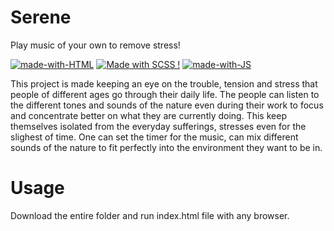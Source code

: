 # Serene

Play music of your own to remove stress!

[![made-with-HTML](https://img.shields.io/badge/Made%20with-HTML-1f425f.svg)](https://www.latex-project.org/)
[![Made with SCSS !](https://img.shields.io/badge/Made%20with-SCSS-1abc9c.svg)](https://GitHub.com/Naereen/ama)
[![made-with-JS](https://img.shields.io/badge/Made%20with-JS-1f425f.svg)](https://www.latex-project.org/)

This project is made keeping an eye on the trouble, tension and stress that people of different ages go through their daily life. The people can listen to the different tones and sounds of the nature even during their work to focus and concentrate better on what they are currently doing. This keep themselves isolated from the everyday sufferings, stresses even for the slighest of time. One can set the timer for the music, can mix different sounds of the nature to fit perfectly into the environment they want to be in.

# Usage

Download the entire folder and run index.html file with any browser.
